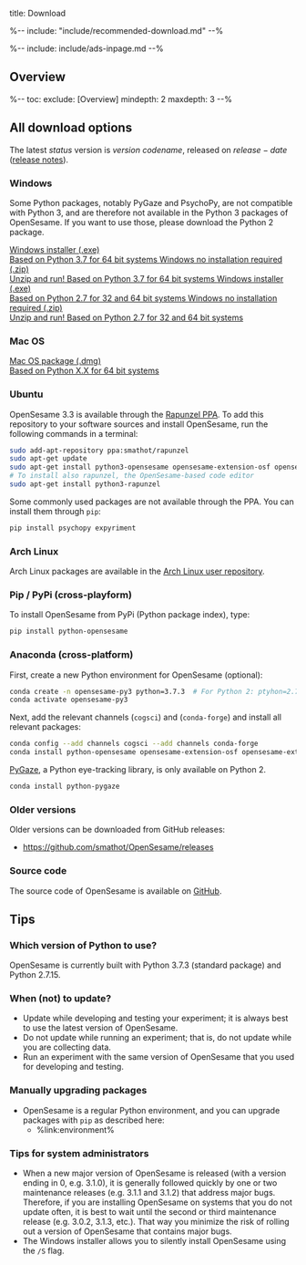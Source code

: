 title: Download


%-- include: "include/recommended-download.md" --%

%-- include: include/ads-inpage.md --%

## Overview

%--
toc:
 exclude: [Overview]
 mindepth: 2
 maxdepth: 3
--%

## All download options

The latest $status$ version is $version$ *$codename$*, released on $release-date$ ([release notes](http://osdoc.cogsci.nl/notes/$notes$)).

### Windows

Some Python packages, notably PyGaze and PsychoPy, are not compatible with Python 3, and are therefore not available in the Python 3 packages of OpenSesame. If you want to use those, please download the Python 2 package.

<a role="button" class="btn btn-default btn-align-left" href="$url-windows-exe-py3$">
	Windows installer (.exe)
	<br /><span class='cogsci-btn-info'>
		Based on Python 3.7 for 64 bit systems
	</span>
</a>

<a role="button" class="btn btn-default btn-align-left" href="$url-windows-zip-py3$">
	Windows no installation required (.zip)
	<br /><span class='cogsci-btn-info'>
		Unzip and run! Based on Python 3.7 for 64 bit systems
	</span>
</a>

<a role="button" class="btn btn-default btn-align-left" href="$url-windows-exe-py2$">
	Windows installer (.exe)
	<br /><span class='cogsci-btn-info'>
		Based on Python 2.7 for 32 and 64 bit systems
	</span>
</a>

<a role="button" class="btn btn-default btn-align-left" href="$url-windows-zip-py2$">
	Windows no installation required (.zip)
	<br /><span class='cogsci-btn-info'>
		Unzip and run! Based on Python 2.7 for 32 and 64 bit systems
	</span>
</a>

### Mac OS

<a role="button" class="btn btn-default btn-align-left" href="$url-osx-dmg-py2$">
	Mac OS package (.dmg)
	<br /><span class='cogsci-btn-info'>
		Based on Python X.X for 64 bit systems
	</span>
</a>


### Ubuntu

OpenSesame 3.3 is available through the [Rapunzel PPA](https://launchpad.net/~smathot/+archive/rapunzel). To add this repository to your software sources and install OpenSesame, run the following commands in a terminal:

~~~ .bash
sudo add-apt-repository ppa:smathot/rapunzel
sudo apt-get update
sudo apt-get install python3-opensesame opensesame-extension-osf opensesame-extension-osweb opensesame-plugin-psychopy
# To install also rapunzel, the OpenSesame-based code editor
sudo apt-get install python3-rapunzel
~~~

Some commonly used packages are not available through the PPA. You can install them through `pip`:

~~~ .bash
pip install psychopy expyriment
~~~


### Arch Linux

Arch Linux packages are available in the [Arch Linux user repository](https://aur.archlinux.org/packages/opensesame/).


### Pip / PyPi (cross-playform)

To install OpenSesame from PyPi (Python package index), type:

~~~ .bash
pip install python-opensesame
~~~


### Anaconda (cross-platform)

First, create a new Python environment for OpenSesame (optional):

```bash
conda create -n opensesame-py3 python=3.7.3  # For Python 2: ptyhon=2.7.15
conda activate opensesame-py3
```

Next, add the relevant channels (`cogsci`) and (`conda-forge`) and install all relevant packages:

```bash
conda config --add channels cogsci --add channels conda-forge
conda install python-opensesame opensesame-extension-osf opensesame-extension-osweb opensesame-plugin-psychopy psychopy rapunzel
```

[PyGaze](%url:pygaze%), a Python eye-tracking library, is only available on Python 2.

```bash
conda install python-pygaze
```


### Older versions

Older versions can be downloaded from GitHub releases:

- <https://github.com/smathot/OpenSesame/releases>


### Source code

The source code of OpenSesame is available on [GitHub](https://github.com/smathot/OpenSesame).


## Tips


### Which version of Python to use?

OpenSesame is currently built with Python 3.7.3 (standard package) and Python 2.7.15.

### When (not) to update?

- Update while developing and testing your experiment; it is always best to use the latest version of OpenSesame.
- Do not update while running an experiment; that is, do not update while you are collecting data.
- Run an experiment with the same version of OpenSesame that you used for developing and testing.


### Manually upgrading packages

- OpenSesame is a regular Python environment, and you can upgrade packages with `pip` as described here:
	- %link:environment%


### Tips for system administrators

- When a new major version of OpenSesame is released (with a version ending in 0, e.g. 3.1.0), it is generally followed quickly by one or two maintenance releases (e.g. 3.1.1 and 3.1.2) that address major bugs. Therefore, if you are installing OpenSesame on systems that you do not update often, it is best to wait until the second or third maintenance release (e.g. 3.0.2, 3.1.3, etc.). That way you minimize the risk of rolling out a version of OpenSesame that contains major bugs.
- The Windows installer allows you to silently install OpenSesame using the `/S` flag.
